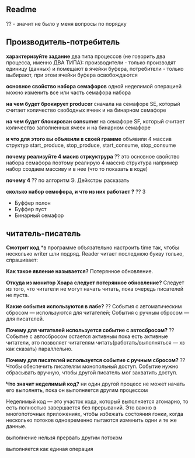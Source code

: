 ## Readme

?? - значит не было у меня
вопросы по порядку


## Производитель-потребитель

**характеризуйте задание**
два типа процессов (не говорить два процесса, именно ДВА ТИПА): производители - только производят единицу (данных) и помещают в ячейки буфера, потребители - только выбирают, при этом ячейки буфера освобождаются 

**основное свойство набора семафоров**
одной неделимой операцией можно изменить все или часть семафора набора

**на чем будет брокирует producer**
сначала на семафоре SE, который считает количество свободных ячеек и на бинарном семафоре

**на чем будет блокирован consumer**
на семафоре SF, который считает количество заполненных ячеек и на бинарном семафоре

**и что для этого вы объявили в своей грамме**
объявили 4 массив структур start_produce, stop_produce, start_consume, stop_consume

**почему реализуйте 4 масив стркуктрура**
??
это основное свойство набора семафора
поэтому реалирую 4 массив структура
например набор создаем массиву и в нее (что то показать в коде)

**почему 4**
??
по алгоритм Э. Дейкстры расказать

**сколько набор семофора, и что из них работает ?**
??
3 
- Буффер полон
- Буффер пуст
- Бинарный семафор


## читатель-писатель

**Смотрит код**
*в программе объязательно настроить time так, чтобы несколько writer шли подряд. Reader читает последнюю букву только, спрашивает:

**Как такое явление называется?**
Потерянное обновление.

**Откуда из монитор Хоара следует потерянное обновление?**
Следует из того, что читатели не могут начать читать, пока очередь писателей не пуста.

**Какие события используются в лабе?**
??
События с автоматическим сбросом — используются для читателей;
События с ручным сбросом — для писателей.

**Почему для читателей используется событие с автосбросом?**
??
Событие с автосбросом остается активным пока есть активные читатели, это позволяет читателям читать(работать/выполняться — хз как сказать) параллельно.

**Почему для писателей используется событие с ручным сбросом?**
??
Чтобы обеспечить писателям монопольный доступ.
Событие нужно сбрасывать вручную, чтобы другой писатель мог захватить доступ. 

**Что значит неделимый код?**
ни один другой процесс не может начать его выполнять, пока он выполняется другим процессом

Неделимый код — это участок кода, который выполняется атомарно, то есть полностью завершается без прерываний.
Это важно в многопоточных приложениях, чтобы избежать состояния гонки, когда несколько потоков одновременно пытаются изменить одни и те же данные.

выполнение нельзя прервать другим потоком

выполняется как единая операция